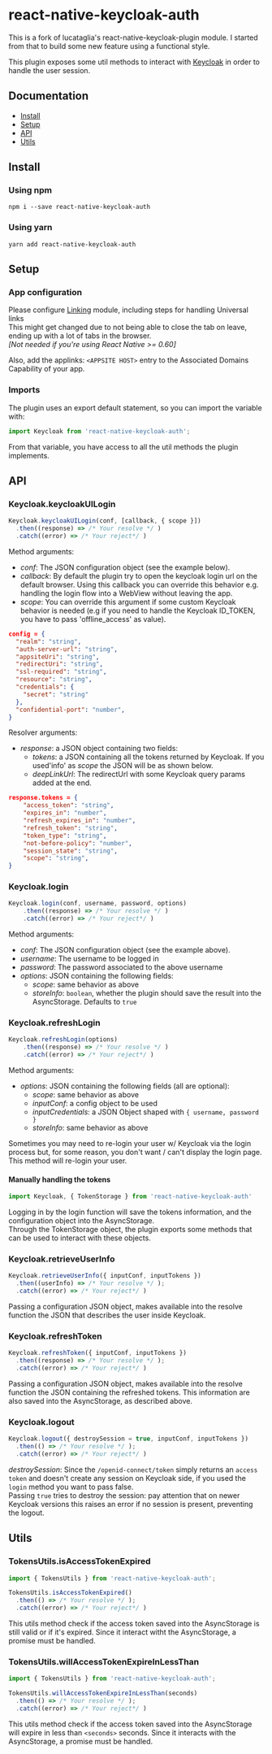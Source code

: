 # react-native-keycloak-auth

This is a fork of lucataglia's react-native-keycloak-plugin module. I started from that to build some new feature using a functional style.

This plugin exposes some util methods to interact with [Keycloak][KeycloakHome] in order to handle the user session. 

## Documentation

- [Install][InstallAnchor]
- [Setup][SetupAnchor]
- [API][APIAnchor]
- [Utils][UtilsAnchor]

## Install 
### Using npm

```shell
npm i --save react-native-keycloak-auth
```

### Using yarn

```shell
yarn add react-native-keycloak-auth
```

## Setup

### App configuration

Please configure [Linking](https://facebook.github.io/react-native/docs/linking.html) module, including steps for handling Universal links<br>
This might get changed due to not being able to close the tab on leave, ending up with a lot of tabs in the browser.<br>
_[Not needed if you're using React Native >= 0.60]_

Also, add the applinks: `<APPSITE HOST>` entry to the Associated Domains Capability of your app.


### Imports
The plugin uses an export default statement, so you can import the variable with: 
```js
import Keycloak from 'react-native-keycloak-auth';
```
From that variable, you have access to all the util methods the plugin implements.

## API
### Keycloak.keycloakUILogin

```js
Keycloak.keycloakUILogin(conf, [callback, { scope }])
  .then((response) => /* Your resolve */ )
  .catch((error) => /* Your reject*/ )
```
Method arguments:
  - _conf_: The JSON configuration object (see the example below).
  - _callback_: By default the plugin try to open the keycloak login url on the default browser. Using this callback you can override this behavior e.g. handling the login flow into a WebView without leaving the app.
  - _scope_: You can override this argument if some custom Keycloak behavior is needed (e.g if you need to handle the Keycloak ID_TOKEN, you have to pass 'offline_access' as value).

```json
config = {
  "realm": "string",
  "auth-server-url": "string",
  "appsiteUri": "string",
  "redirectUri": "string",
  "ssl-required": "string",
  "resource": "string",
  "credentials": {
    "secret": "string"
  },
  "confidential-port": "number",
}
```

Resolver arguments:
 - _response_: a JSON object containing two fields:
    - *tokens*: a JSON containing all the tokens returned by Keycloak. If you used'info' as *scope* the JSON will be as shown below.
    - *deepLinkUrl*: The redirectUrl with some Keycloak query params added at the end.

```json
response.tokens = {
    "access_token": "string",
    "expires_in": "number",
    "refresh_expires_in": "number",
    "refresh_token": "string",
    "token_type": "string",
    "not-before-policy": "number",
    "session_state": "string",
    "scope": "string",
}
```

### Keycloak.login

```js
Keycloak.login(conf, username, password, options)
    .then((response) => /* Your resolve */ )
    .catch((error) => /* Your reject*/ )
```

Method arguments:
  - _conf_: The JSON configuration object (see the example above).
  - _username_: The username to be logged in
  - _password_: The password associated to the above username
  - _options_: JSON containing the following fields:
    - _scope_: same behavior as above
    - _storeInfo_: `boolean`, whether the plugin should save the result into the AsyncStorage. Defaults to `true`
  
### Keycloak.refreshLogin  
  
```js
Keycloak.refreshLogin(options)
    .then((response) => /* Your resolve */ )
    .catch((error) => /* Your reject*/ )
```

Method arguments:
  - _options_: JSON containing the following fields (all are optional):
    - _scope_: same behavior as above
    - _inputConf_: a config object to be used
    - _inputCredentials_: a JSON Object shaped with `{ username, password }`
    - _storeInfo_: same behavior as above

Sometimes you may need to re-login your user w/ Keycloak via the login process but, for some reason, you don't want / can't display the login page.<br>
This method will re-login your user.

#### Manually handling the tokens

```js
import Keycloak, { TokenStorage } from 'react-native-keycloak-auth'
```

Logging in by the login function will save the tokens information, and the configuration object into the AsyncStorage.<br>Through the TokenStorage object, the plugin exports some methods that can be used to interact with these objects.

### Keycloak.retrieveUserInfo
```js
Keycloak.retrieveUserInfo({ inputConf, inputTokens })
  .then((userInfo) => /* Your resolve */ );
  .catch((error) => /* Your reject*/ )
```
Passing a configuration JSON object, makes available into the resolve function the JSON that describes the user inside Keycloak.

### Keycloak.refreshToken
```js
Keycloak.refreshToken({ inputConf, inputTokens })
  .then((response) => /* Your resolve */ );
  .catch((error) => /* Your reject*/ )
```
Passing a configuration JSON object, makes available into the resolve function the JSON containing the refreshed tokens. This information are also saved into the AsyncStorage, as described above.

### Keycloak.logout
```js
Keycloak.logout({ destroySession = true, inputConf, inputTokens })
  .then(() => /* Your resolve */ );
  .catch((error) => /* Your reject*/ )
```

_destroySession_: Since the `/openid-connect/token` simply returns an `access token` and doesn't create any session on Keycloak side, if you used the `login` method you want to pass false.<br/>
Passing `true` tries to destroy the session: pay attention that on newer Keycloak versions this raises an error if no session is present, preventing the logout.

## Utils
### TokensUtils.isAccessTokenExpired
```js
import { TokensUtils } from 'react-native-keycloak-auth';

TokensUtils.isAccessTokenExpired()
  .then(() => /* Your resolve */ );
  .catch((error) => /* Your reject*/ )
```
This utils method check if the access token saved into the AsyncStorage is still valid or if it's expired. Since it interact witht the AsyncStorage, a promise must be handled.

### TokensUtils.willAccessTokenExpireInLessThan
```js
import { TokensUtils } from 'react-native-keycloak-auth';

TokensUtils.willAccessTokenExpireInLessThan(seconds)
  .then(() => /* Your resolve */ );
  .catch((error) => /* Your reject*/ )
```
This utils method check if the access token saved into the AsyncStorage will expire in less than `<seconds>` seconds. Since it interacts with the AsyncStorage, a promise must be handled.

[InstallAnchor]: <https://github.com/arevalu/react-native-keycloak-auth#install>
[SetupAnchor]: <https://github.com/arevalu/react-native-keycloak-auth#setup>
[APIAnchor]: <https://github.com/arevalu/react-native-keycloak-auth#api>
[UtilsAnchor]: <https://github.com/arevalu/react-native-keycloak-auth#utils>
[KeycloakHome]: <https://www.keycloak.org/getting-started>
